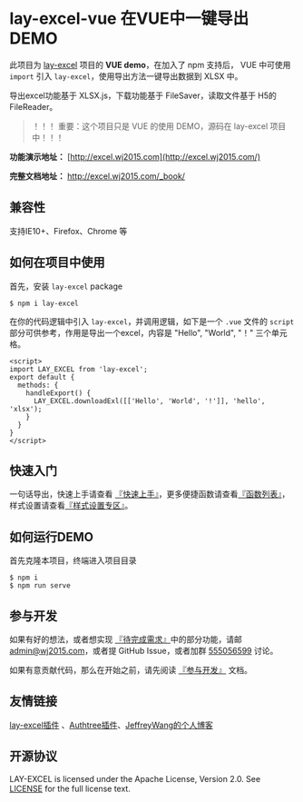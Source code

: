 # lay-excel-vue 在VUE中一键导出DEMO

此项目为 [lay-excel](https://github.com/wangerzi/layui-excel) 项目的 **VUE demo**，在加入了 npm 支持后， VUE 中可使用 `import` 引入 `lay-excel`，使用导出方法一键导出数据到 XLSX 中。

导出excel功能基于 XLSX.js，下载功能基于 FileSaver，读取文件基于 H5的 FileReader。

> ！！！ 重要：这个项目只是 VUE 的使用 DEMO，源码在 lay-excel 项目中！！！

**功能演示地址：** [http://excel.wj2015.com](http://excel.wj2015.com/)

**完整文档地址：** <http://excel.wj2015.com/_book/>

## 兼容性

支持IE10+、Firefox、Chrome 等

## 如何在项目中使用

首先，安装 `lay-excel` package

```shell
$ npm i lay-excel
```

在你的代码逻辑中引入 `lay-excel`，并调用逻辑，如下是一个 `.vue` 文件的 `script `部分可供参考，作用是导出一个excel，内容是 "Hello", "World", "！" 三个单元格。

```vue
<script>
import LAY_EXCEL from 'lay-excel';
export default {
  methods: {
    handleExport() {
      LAY_EXCEL.downloadExl([['Hello', 'World', '!']], 'hello', 'xlsx');
    }
  }
}
</script>
```

## 快速入门

一句话导出，快速上手请查看 [『快速上手』](http://excel.wj2015.com/_book/docs/%E5%BF%AB%E9%80%9F%E4%B8%8A%E6%89%8B.html)，更多便捷函数请查看[『函数列表』](http://excel.wj2015.com/_book/docs/%E5%87%BD%E6%95%B0%E5%88%97%E8%A1%A8/)，样式设置请查看[『样式设置专区』](http://excel.wj2015.com/_book/docs/%E6%A0%B7%E5%BC%8F%E8%AE%BE%E7%BD%AE%E4%B8%93%E5%8C%BA.html)。

## 如何运行DEMO

首先克隆本项目，终端进入项目目录

```shell
$ npm i
$ npm run serve
```

## 参与开发

如果有好的想法，或者想实现 [『待完成需求』](https://github.com/wangerzi/layui-excel#%E5%BE%85%E5%AE%8C%E6%88%90%E9%9C%80%E6%B1%82)中的部分功能，请邮 [admin@wj2015.com](mailto:admin@wj2015.com)，或者提 GitHub Issue，或者加群 [555056599](https://jq.qq.com/?_wv=1027&k=5RcqcwI) 讨论。

如果有意贡献代码，那么在开始之前，请先阅读 [『参与开发』](http://excel.wj2015.com/_book/docs/%E5%8F%82%E4%B8%8E%E5%BC%80%E5%8F%91.html) 文档。

## 友情链接

[lay-excel插件](https://github.com/wangerzi/layui-excel) 、[Authtree插件](https://github.com/wangerzi/layui-authtree)、[JeffreyWang的个人博客](https://blog.wj2015.com/)

## 开源协议

LAY-EXCEL is licensed under the Apache License, Version 2.0. See [LICENSE](https://github.com/GitbookIO/gitbook/blob/master/LICENSE) for the full license text.